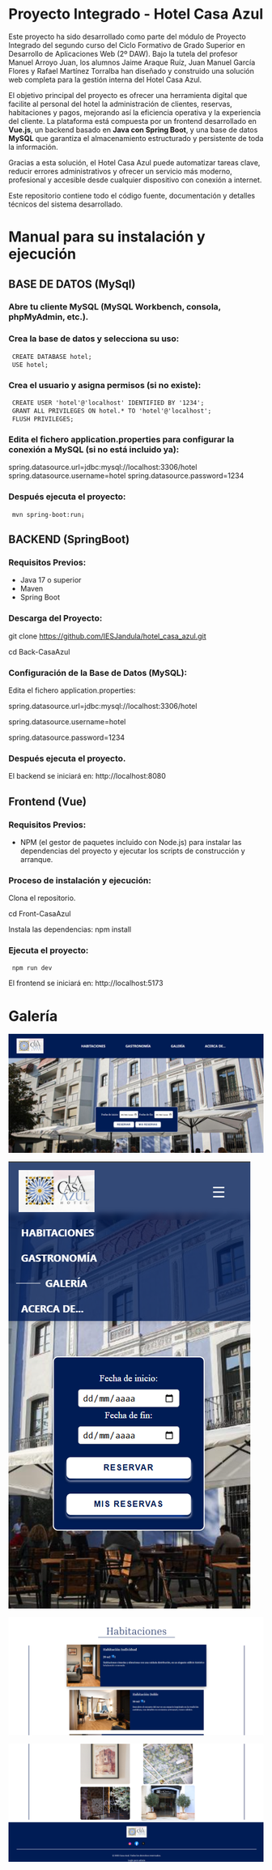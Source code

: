 # Proyecto Integrado - Hotel Casa Azul

Este proyecto ha sido desarrollado como parte del módulo de Proyecto Integrado del segundo curso del Ciclo Formativo de Grado Superior en Desarrollo de Aplicaciones Web (2º DAW). Bajo la tutela del profesor Manuel Arroyo Juan, los alumnos Jaime Araque Ruíz, Juan Manuel García Flores y Rafael Martínez Torralba han diseñado y construido una solución web completa para la gestión interna del Hotel Casa Azul.

El objetivo principal del proyecto es ofrecer una herramienta digital que facilite al personal del hotel la administración de clientes, reservas, habitaciones y pagos, mejorando así la eficiencia operativa y la experiencia del cliente. La plataforma está compuesta por un frontend desarrollado en **Vue.js**, un backend basado en **Java con Spring Boot**, y una base de datos **MySQL** que garantiza el almacenamiento estructurado y persistente de toda la información.

Gracias a esta solución, el Hotel Casa Azul puede automatizar tareas clave, reducir errores administrativos y ofrecer un servicio más moderno, profesional y accesible desde cualquier dispositivo con conexión a internet.

Este repositorio contiene todo el código fuente, documentación y detalles técnicos del sistema desarrollado.

# Manual para su instalación y ejecución

## BASE DE DATOS (MySql)

### Abre tu cliente MySQL (MySQL Workbench, consola, phpMyAdmin, etc.).
### Crea la base de datos y selecciona su uso:
     CREATE DATABASE hotel;
     USE hotel;
### Crea el usuario y asigna permisos (si no existe):
     CREATE USER 'hotel'@'localhost' IDENTIFIED BY '1234';
     GRANT ALL PRIVILEGES ON hotel.* TO 'hotel'@'localhost';
     FLUSH PRIVILEGES;

### Edita el fichero application.properties para configurar la conexión a MySQL (si no está incluido ya):
spring.datasource.url=jdbc:mysql://localhost:3306/hotel
spring.datasource.username=hotel
spring.datasource.password=1234

### Después ejecuta el proyecto:
     mvn spring-boot:run¡

## BACKEND (SpringBoot)

### Requisitos Previos:
- Java 17 o superior
- Maven
- Spring Boot

### Descarga del Proyecto:
git clone https://github.com/IESJandula/hotel_casa_azul.git

cd Back-CasaAzul

### Configuración de la Base de Datos (MySQL):
Edita el fichero application.properties:

spring.datasource.url=jdbc:mysql://localhost:3306/hotel

spring.datasource.username=hotel

spring.datasource.password=1234


### Después ejecuta el proyecto.
El backend se iniciará en:
http://localhost:8080

## Frontend (Vue)

### Requisitos Previos:
- NPM (el gestor de paquetes incluido con Node.js) para instalar las dependencias del proyecto y ejecutar los scripts de construcción y arranque.

### Proceso de instalación y ejecución:
Clona el repositorio.

cd Front-CasaAzul

Instala las dependencias:
     npm install
### Ejecuta el proyecto:
     npm run dev

El frontend se iniciará en:
http://localhost:5173

# Galería

![Imagen Hotel Casa Azul](assets/CasaAzul1.png)

![Imagen Hotel Casa Azul Móvil](assets/CasaAzul2.png)

![Imagen Habitaciones Hotel Casa Azul](assets/CasaAzul3.png)

![Imagen Footer Hotel Casa Azul](assets/CasaAzul4.png)

